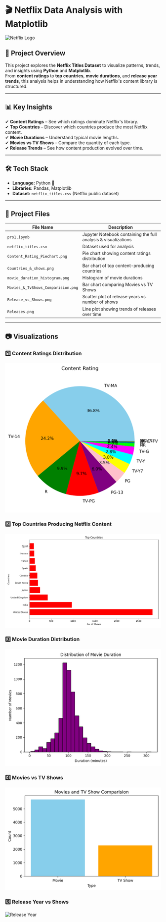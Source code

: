 # 🎬 Netflix Data Analysis with Matplotlib

![Netflix Logo](https://upload.wikimedia.org/wikipedia/commons/0/08/Netflix_2015_logo.svg)

## 📌 Project Overview
This project explores the **Netflix Titles Dataset** to visualize patterns, trends, and insights using **Python** and **Matplotlib**.  
From **content ratings** to **top countries**, **movie durations**, and **release year trends**, this analysis helps in understanding how Netflix's content library is structured.

---

## 📊 Key Insights
✔ **Content Ratings** – See which ratings dominate Netflix's library.  
✔ **Top Countries** – Discover which countries produce the most Netflix content.  
✔ **Movie Durations** – Understand typical movie lengths.  
✔ **Movies vs TV Shows** – Compare the quantity of each type.  
✔ **Release Trends** – See how content production evolved over time.

---

## 🛠 Tech Stack
- **Language:** Python 🐍
- **Libraries:** Pandas, Matplotlib
- **Dataset:** `netflix_titles.csv` (Netflix public dataset)

---

## 📂 Project Files
| File Name | Description |
|-----------|-------------|
| `pro1.ipynb` | Jupyter Notebook containing the full analysis & visualizations |
| `netflix_titles.csv` | Dataset used for analysis |
| `Content_Rating_Piechart.png` | Pie chart showing content ratings distribution |
| `Countries_&_shows.png` | Bar chart of top content-producing countries |
| `movie_duration_histogram.png` | Histogram of movie durations |
| `Movies_&_TvShows_Comparision.png` | Bar chart comparing Movies vs TV Shows |
| `Release_vs_Shows.png` | Scatter plot of release years vs number of shows |
| `Releases.png` | Line plot showing trends of releases over time |

---

## 📷 Visualizations

### **1️⃣ Content Ratings Distribution**
![Content Rating Pie Chart](Content_Rating_Piechart.png)

### **2️⃣ Top Countries Producing Netflix Content**
![Top Countries](Countries_&_shows.png)

### **3️⃣ Movie Duration Distribution**
![Movie Duration](movie_duration_histogram.png)

### **4️⃣ Movies vs TV Shows**
![Movies vs TV Shows](Movies_&_TvShows_Comparision.png)

### **5️⃣ Release Year vs Shows**
![Release Year]()
